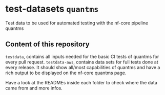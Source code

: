 # test-datasets `quantms`
Test data to be used for automated testing with the nf-core pipeline quantms

## Content of this repository

`testdata`, contains all inputs needed for the basic CI tests of quantms for every pull request.
`testdata-aws`, contains data sets for full tests done at every release. It should show all/most capabilities of quantms
 and have a rich output to be displayed on the nf-core quantms page.

 Have a look at the READMEs inside each folder to check where the data came from and more infos.


